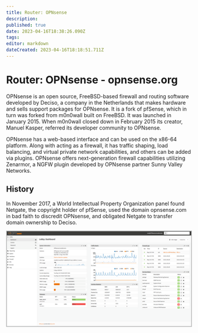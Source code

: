 ```yaml
---
title: Router: OPNsense
description: 
published: true
date: 2023-04-16T18:38:26.090Z
tags: 
editor: markdown
dateCreated: 2023-04-16T18:18:51.711Z
---
```


# Router: OPNsense - opnsense.org

OPNsense is an open source, FreeBSD-based firewall and routing software developed by Deciso, a company in the Netherlands that makes hardware and sells support packages for OPNsense. It is a fork of pfSense, which in turn was forked from m0n0wall built on FreeBSD. It was launched in January 2015. When m0n0wall closed down in February 2015 its creator, Manuel Kasper, referred its developer community to OPNsense.

OPNsense has a web-based interface and can be used on the x86-64 platform. Along with acting as a firewall, it has traffic shaping, load balancing, and virtual private network capabilities, and others can be added via plugins. OPNsense offers next-generation firewall capabilities utilizing Zenarmor, a NGFW plugin developed by OPNsense partner Sunny Valley Networks.

## History
In November 2017, a World Intellectual Property Organization panel found Netgate, the copyright holder of pfSense, used the domain opnsense.com in bad faith to discredit OPNsense, and obligated Netgate to transfer domain ownership to Deciso.

![opnsense_dashboard_v16_7b.png](/images/site/opnsense_dashboard_v16_7b.png)